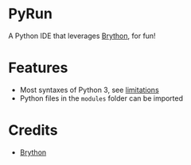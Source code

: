 # PyRun

A Python IDE that leverages [Brython](http://brython.info), for fun!

# Features

- Most syntaxes of Python 3, see [limitations](http://brython.info/static_doc/en/syntax.html)
- Python files in the `modules` folder can be imported

# Credits

- [Brython](http://brython.info)
